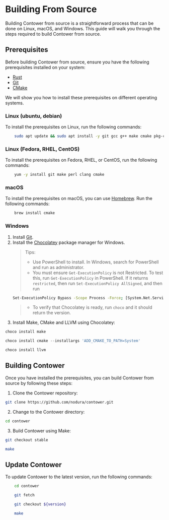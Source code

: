 # Building From Source

Building Contower from source is a straightforward process that can be done on Linux, macOS, and Windows. This guide will walk you through the steps required to build Contower from source.

## Prerequisites

Before building Contower from source, ensure you have the following prerequisites installed on your system:

-   [Rust](https://www.rust-lang.org/tools/install)
-   [Git](https://git-scm.com/downloads)
-   [CMake](https://cmake.org/download)

We will show you how to install these prerequisites on different operating systems.

### Linux (ubuntu, debian)

To install the prerequisites on Linux, run the following commands:

```bash
    sudo apt update && sudo apt install -y git gcc g++ make cmake pkg-config llvm-dev libclang-dev clang
```

### Linux (Fedora, RHEL, CentOS)

To install the prerequisites on Fedora, RHEL, or CentOS, run the following commands:

```bash
    yum -y install git make perl clang cmake
```

### macOS

To install the prerequisites on macOS, you can use [Homebrew](https://brew.sh/). Run the following commands:

```bash
    brew install cmake
```

### Windows

1. Install [Git](https://git-scm.com/download/win).
1. Install the [Chocolatey](https://chocolatey.org/install) package manager for Windows.
    > Tips:
    >
    > - Use PowerShell to install. In Windows, search for PowerShell and run as administrator.
    > - You must ensure `Get-ExecutionPolicy` is not Restricted. To test this, run `Get-ExecutionPolicy` in PowerShell. If it returns `restricted`, then run `Set-ExecutionPolicy AllSigned`, and then run
    ```bash
    Set-ExecutionPolicy Bypass -Scope Process -Force; [System.Net.ServicePointManager]::SecurityProtocol = [System.Net.ServicePointManager]::SecurityProtocol -bor 3072; iex ((New-Object System.Net.WebClient).DownloadString('https://community.chocolatey.org/install.ps1'))
    ```
    > - To verify that Chocolatey is ready, run `choco` and it should return the version.
1. Install Make, CMake and LLVM using Chocolatey:

```powershell
choco install make
```

```powershell
choco install cmake --installargs 'ADD_CMAKE_TO_PATH=System'
```

```powershell
choco install llvm
```

## Building Contower

Once you have installed the prerequisites, you can build Contower from source by following these steps:

1. Clone the Contower repository:

```bash
git clone https://github.com/nodura/contower.git
```

2. Change to the Contower directory:

```bash
cd contower
```

3. Build Contower using Make:

```bash
git checkout stable
```

```bash
make
```

## Update Contower

To update Contower to the latest version, run the following commands:

```bash
    cd contower
```

```bash
    git fetch
```

```bash
    git checkout ${version}
```

```bash
    make
```
